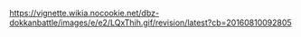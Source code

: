 https://vignette.wikia.nocookie.net/dbz-dokkanbattle/images/e/e2/LQxThih.gif/revision/latest?cb=20160810092805
